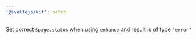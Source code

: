 ```yaml
---
'@sveltejs/kit': patch
---
```


Set correct `$page.status` when using `enhance` and result is of type `'error'`
